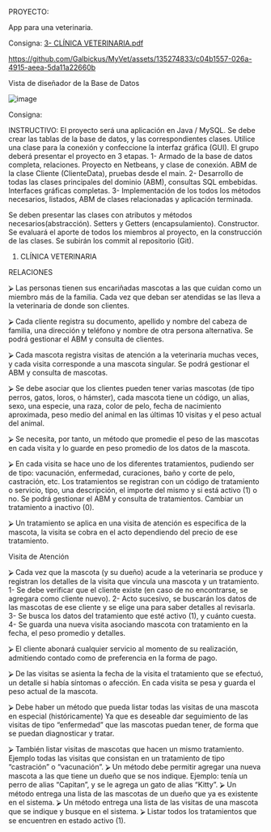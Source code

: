 
PROYECTO:

App para una veterinaria. 


Consigna: 
[3- CLÍNICA VETERINARIA.pdf](https://github.com/Galbickus/MyVet/files/13621645/3-.CLINICA.VETERINARIA.pdf)

https://github.com/Galbickus/MyVet/assets/135274833/c04b1557-026a-4915-aeea-5da11a22660b

Vista de diseñador de la Base de Datos

![image](https://github.com/Galbickus/MyVet/assets/135274833/d000e8b3-b6a4-48e9-bde2-48e1eb261773)

Consigna: 

INSTRUCTIVO: El proyecto será una aplicación en Java / MySQL. Se debe crear las tablas de la base de datos, y las correspondientes clases. Utilice una clase para la conexión y confeccione la interfaz gráfica (GUI). El grupo deberá presentar el proyecto en 3 etapas.
1-	Armado de la base de datos completa, relaciones. Proyecto en Netbeans, y clase de conexión. ABM de la clase Cliente (ClienteData), pruebas desde el main. 
2-	Desarrollo de todas las clases principales del dominio (ABM), consultas SQL embebidas. Interfaces gráficas completas. 
3-	Implementación de los todos los métodos necesarios, listados, ABM de clases relacionadas y aplicación terminada.

Se deben presentar las clases con atributos y métodos necesarios(abstracción). Setters y Getters (encapsulamiento). Constructor.
Se evaluará el aporte de todos los miembros al proyecto, en la construcción de las clases. Se subirán los commit al repositorio (Git). 
1.	CLÍNICA VETERINARIA

RELACIONES

⮚	Las personas tienen sus encariñadas mascotas a las que cuidan como un miembro más de la familia. Cada vez que deban ser atendidas se las lleva a la veterinaria de donde son clientes. 

⮚	Cada cliente registra su documento, apellido y nombre del cabeza de familia, una dirección y teléfono y nombre de otra persona alternativa. Se podrá gestionar el ABM y consulta de clientes.

⮚	Cada mascota registra visitas de atención a la veterinaria muchas veces, y cada visita corresponde a una mascota singular. Se podrá gestionar el ABM y consulta de mascotas.

⮚	Se debe asociar que los clientes pueden tener varias mascotas (de tipo perros, gatos, loros, o hámster), cada mascota tiene un código, un alias, sexo, una especie, una raza, color de pelo, fecha de nacimiento aproximada, peso medio del animal en las últimas 10 visitas y el peso actual del animal.

⮚	Se necesita, por tanto, un método que promedie el peso de las mascotas en cada visita y lo guarde en peso promedio de los datos de la mascota. 

⮚	En cada visita se hace uno de los diferentes tratamientos, pudiendo ser de tipo: vacunación, enfermedad, curaciones, baño y corte de pelo, castración, etc. Los tratamientos se registran con un código de tratamiento o servicio, tipo, una descripción, el importe del mismo y si está activo (1) o no.
Se podrá gestionar el ABM y consulta de tratamientos. Cambiar un tratamiento a inactivo (0).

⮚	Un tratamiento se aplica en una visita de atención es especifica de la mascota, la visita se cobra en el acto dependiendo del precio de ese tratamiento.

Visita de Atención

⮚	Cada vez que la mascota (y su dueño) acude a la veterinaria se produce y registran los detalles de la visita que vincula una mascota y un tratamiento. 1- Se debe verificar  que el cliente existe (en caso de no encontrarse, se agregara como cliente nuevo). 2- Acto sucesivo, se buscarán los datos de las mascotas de ese cliente y se elige una para saber detalles al revisarla. 3- Se busca los datos del tratamiento que esté activo (1), y cuánto cuesta. 4- Se guarda una nueva visita asociando mascota con tratamiento en la fecha, el peso promedio y detalles.

⮚	El cliente abonará cualquier servicio al momento de su realización, admitiendo contado como de preferencia en la forma de pago. 

⮚	De las visitas se asienta la fecha de la visita el tratamiento que se efectuó, un detalle si había síntomas o afección. En cada visita se pesa y guarda el peso actual de la mascota. 

⮚	Debe haber un método que pueda listar todas las visitas de una mascota en especial (históricamente) 
Ya que es deseable dar seguimiento de las visitas de tipo “enfermedad” que las mascotas puedan tener, de forma que se puedan diagnosticar y tratar. 

⮚	También listar visitas de mascotas que hacen un mismo tratamiento. Ejemplo todas las visitas que consistan en un tratamiento de tipo “castración” o “vacunación”.
⮚	Un método debe permitir agregar una nueva mascota a las que tiene un dueño que se nos indique. Ejemplo: tenía un perro de alias “Capitan”, y se le agrega un gato de alias “Kitty”.
⮚	Un método entrega una lista de las mascotas de un dueño que ya es existente en el sistema.
⮚	Un método entrega una lista de las visitas de una mascota que se indique y busque en el sistema.
⮚	Listar todos los tratamientos que se encuentren en estado activo (1).
